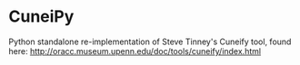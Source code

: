 # CuneiPy
Python standalone re-implementation of Steve Tinney's Cuneify tool, found here: http://oracc.museum.upenn.edu/doc/tools/cuneify/index.html
